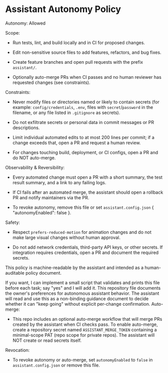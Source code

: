 
# Assistant Autonomy Policy

Autonomy: Allowed

Scope:

- Run tests, lint, and build locally and in CI for proposed changes.

- Edit non-sensitive source files to add features, refactors, and bug fixes.

- Create feature branches and open pull requests with the prefix `assistant/`.

- Optionally auto-merge PRs when CI passes and no human reviewer has requested changes (see constraints).

Constraints:

- Never modify files or directories named or likely to contain secrets (for example: `config/credentials`, `.env`, files with `secret`/`password` in the filename, or any file listed in `.gitignore` as secrets).

- Do not exfiltrate secrets or personal data in commit messages or PR descriptions.

- Limit individual automated edits to at most 200 lines per commit; if a change exceeds that, open a PR and request a human review.

- For changes touching build, deployment, or CI configs, open a PR and do NOT auto-merge.

Observability & Reversibility:

- Every automated change must open a PR with a short summary, the test result summary, and a link to any failing logs.

- If CI fails after an automated merge, the assistant should open a rollback PR and notify maintainers via the PR.

- To revoke autonomy, remove this file or set `assistant.config.json` { "autonomyEnabled": false }.

Safety:

- Respect `prefers-reduced-motion` for animation changes and do not make large visual changes without human approval.

- Do not add network credentials, third-party API keys, or other secrets. If integration requires credentials, open a PR and document the required secrets.

This policy is machine-readable by the assistant and intended as a human-auditable policy document.

If you want, I can implement a small script that validates and prints this file before each task; say "yes" and I will add it.
This repository file documents the owner's preferences for autonomous assistant behavior. The assistant will read and use this as a non-binding guidance document to decide whether it can "keep going" without explicit per-change confirmation.
Auto-merge:

- This repo includes an optional auto-merge workflow that will merge PRs created by the assistant when CI checks pass. To enable auto-merge, create a repository secret named `ASSISTANT_MERGE_TOKEN` containing a minimal-scope PAT (repo scope for private repos). The assistant will NOT create or read secrets itself.

Revocation:

- To revoke autonomy or auto-merge, set `autonomyEnabled` to `false` in `assistant.config.json` or remove this file.
